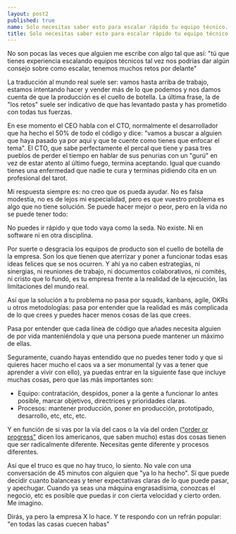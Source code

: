```yaml
---
layout: post2
published: true
name: Solo necesitas saber esto para escalar rápido tu equipo técnico.
title: Solo necesitas saber esto para escalar rápido tu equipo técnico.
---
```


No son pocas las veces que alguien me escribe con algo tal que así: "tú que tienes experiencia escalando equipos técnicos tal vez nos podrías dar algún consejo sobre como escalar, tenemos muchos retos por delante"

La traducción al mundo real suele ser: vamos hasta arriba de trabajo, estamos intentando hacer y vender más de lo que podemos y nos damos cuenta de que la producción es el cuello de botella. La última frase, la de "los retos" suele ser indicativo de que has levantado pasta y has prometido con todas tus fuerzas.

En ese momento el CEO habla con el CTO, normalmente el desarrollador que ha hecho el 50% de todo el código y dice: "vamos a buscar a alguien que haya pasado ya por aquí y que te cuente como tienes que enfocar el tema". El CTO, que sabe perfectamente el percal que tiene y pasa tres pueblos de perder el tiempo en hablar de sus penurias con un "gurú" en vez de estar atento al último fuego, termina aceptando. Igual que cuando tienes una enfermedad que nadie te cura y terminas pidiendo cita en un profesional del tarot.

Mi respuesta siempre es: no creo que os pueda ayudar. No es falsa modestia, no es de lejos mi especialidad, pero es que vuestro problema es algo que no tiene solución. Se puede hacer mejor o peor, pero en la vida no se puede tener todo:

No puedes ir rápido y que todo vaya como la seda. No existe. Ni en software ni en otra disciplina.

Por suerte o desgracia los equipos de producto son el cuello de botella de la empresa. Son los que tienen que aterrizar y poner a funcionar todas esas ideas felices que se nos ocurren. Y ahí ya no caben estrategias, ni sinergias, ni reuniones de trabajo, ni documentos colaborativos, ni comités, ni cristo que lo fundó, es tu empresa frente a la realidad de la ejecución, las limitaciones del mundo real. 

Así que la solución a tu problema no pasa por squads, kanbans, agile, OKRs u otros metodologías: pasa por entender que la realidad es más complicada de lo que crees y puedes hacer menos cosas de las que crees.

Pasa por entender que cada línea de código que añades necesita alguien de por vida manteniéndola y que una persona puede mantener un máximo de ellas.

Seguramente, cuando hayas entendido que no puedes tener todo y que si quieres hacer mucho el caos va a ser monumental (y vas a tener que aprender a vivir con ello), ya puedas entrar en la siguiente fase que incluye muchas cosas, pero que las más importantes son:

- Equipo: contratación, despidos, poner a la gente a funcionar lo antes posible, marcar objetivos, directrices y prioridades claras.
- Procesos: mantener producción, poner en producción, prototipado, desarrollo, etc, etc, etc.

Y en función de si vas por la vía del caos o la vía del orden (["order or progress"](https://twitter.com/amartino/status/1129026540401045504) dicen los americanos, que saben mucho) estas dos cosas tienen que ser radicalmente diferente. Necesitas gente diferente y procesos diferentes.

Así que el truco es que no hay truco, lo siento. No vale con una conversación de 45 minutos con alguien que "ya lo ha hecho". Sí que puede decidir cuanto balanceas y tener expectativas claras de lo que puede pasar, y apechugar. Cuando ya seas una máquina engrasadísima, conozcas el negocio, etc es posible que puedas ir con cierta velocidad y cierto orden. Me imagino.

Dirás, ya pero la empresa X lo hace. Y te respondo con un refrán popular: "en todas las casas cuecen habas"


